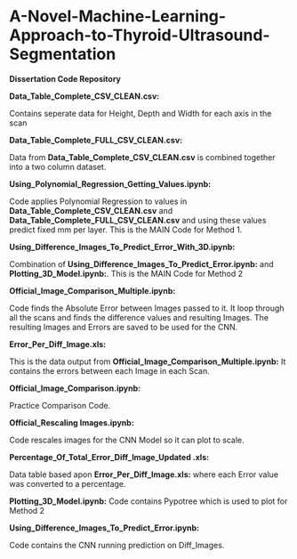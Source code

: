 # A-Novel-Machine-Learning-Approach-to-Thyroid-Ultrasound-Segmentation
**Dissertation Code Repository**

**Data_Table_Complete_CSV_CLEAN.csv:** 

Contains seperate data for Height, Depth and Width for each axis in the scan


**Data_Table_Complete_FULL_CSV_CLEAN.csv:**

Data from **Data_Table_Complete_CSV_CLEAN.csv** is combined together into a two column dataset.


**Using_Polynomial_Regression_Getting_Values.ipynb:**

Code applies Polynomial Regression to values in **Data_Table_Complete_CSV_CLEAN.csv** and **Data_Table_Complete_FULL_CSV_CLEAN.csv** and using these values predict fixed mm per layer. This is the MAIN Code for Method 1.


**Using_Difference_Images_To_Predict_Error_With_3D.ipynb:**

Combination of **Using_Difference_Images_To_Predict_Error.ipynb:** and **Plotting_3D_Model.ipynb:**. This is the MAIN Code for Method 2

**Official_Image_Comparison_Multiple.ipynb:** 

Code finds the Absolute Error between Images passed to it. It loop through all the scans and finds the difference values and resulting Images. The resulting Images and Errors are saved to be used for the CNN.

**Error_Per_Diff_Image.xls:**

This is the data output from **Official_Image_Comparison_Multiple.ipynb:** It contains the errors between each Image in each Scan.

**Official_Image_Comparison.ipynb:** 

Practice Comparison Code.

**Official_Rescaling Images.ipynb:**

Code rescales images for the CNN Model so it can plot to scale.

**Percentage_Of_Total_Error_Diff_Image_Updated .xls:**

Data table based apon **Error_Per_Diff_Image.xls:** where each Error value was converted to a percentage.

**Plotting_3D_Model.ipynb:**
Code contains Pypotree which is used to plot for Method 2

**Using_Difference_Images_To_Predict_Error.ipynb:**

Code contains the CNN running prediction on Diff_Images.





